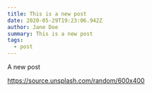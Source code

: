 ```yaml
---
title: This is a new post
date: 2020-05-29T19:23:06.942Z
author: Jane Doe
summary: This is a new post
tags:
  - post
---
```

A new post



https://source.unsplash.com/random/600x400